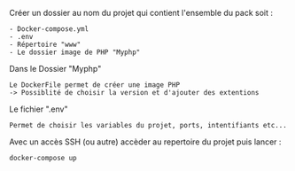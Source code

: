 Créer un dossier au nom du projet qui contient l'ensemble du pack soit :

    - Docker-compose.yml
    - .env
    - Répertoire "www"
    - Le dossier image de PHP "Myphp"

Dans le Dossier "Myphp"

    Le DockerFile permet de créer une image PHP
    -> Possiblité de choisir la version et d'ajouter des extentions 

Le fichier ".env" 

    Permet de choisir les variables du projet, ports, intentifiants etc... 

Avec un accès SSH (ou autre) accèder au repertoire du projet puis lancer :


    docker-compose up 

